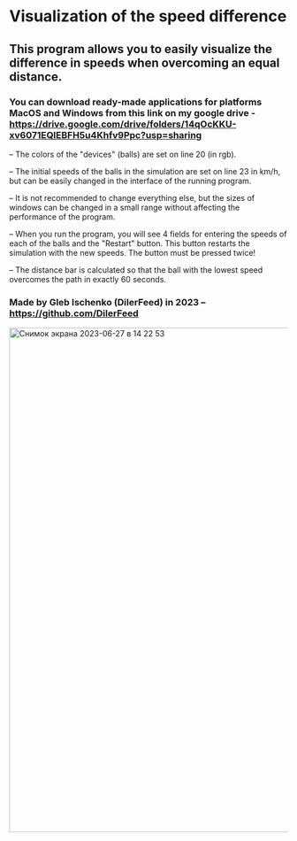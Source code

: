 # Visualization of the speed difference
## This program allows you to easily visualize the difference in speeds when overcoming an equal distance.
### You can download ready-made applications for platforms MacOS and Windows from this link on my google drive - https://drive.google.com/drive/folders/14qOcKKU-xv6071EQlEBFH5u4Khfv9Ppc?usp=sharing

– The colors of the "devices" (balls) are set on line 20 (in rgb).

– The initial speeds of the balls in the simulation are set on line 23 in km/h, but can be easily changed in the interface of the running program.

– It is not recommended to change everything else, but the sizes of windows can be changed in a small range without affecting the performance of the program.

– When you run the program, you will see 4 fields for entering the speeds of each of the balls and the "Restart" button. This button restarts the simulation with the new speeds. The button must be pressed twice!

– The distance bar is calculated so that the ball with the lowest speed overcomes the path in exactly 60 seconds.
### Made by Gleb Ischenko (DilerFeed) in 2023 – https://github.com/DilerFeed

<img width="912" alt="Снимок экрана 2023-06-27 в 14 22 53" src="https://github.com/DilerFeed/Visualization-of-the-speed-difference/assets/33964247/ba5cc224-4f60-40da-961c-fba63be603bb">
